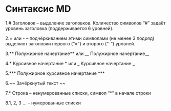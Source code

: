  # Синтаксис MD
 1.# Заголовок – выделение заголовков. Количество символов “#” задаёт уровень заголовка  (поддерживается 6 уровней).

 2.= или - – подчёркиванием этими символами (не менее 3 подряд) выделяют заголовки  первого (“=”) и второго (“-”) уровней.

 3.** Полужирное начертание** или __ Полужирное начертание__

 4.* Курсивное начертание * или _ Курсивное начертание _

 5.*** Полужирное курсивное начертание ***

 6.~~ Зачёркнутый текст ~~

 7.* Строка – ненумерованные списки, символ “*” в начале строки

 8.1, 2, 3 … – нумерованные списки